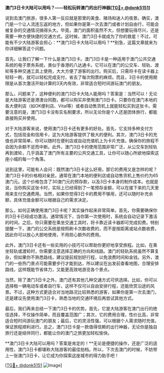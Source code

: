 **澳门3日卡大陆可以用吗？——轻松玩转澳门的出行神器[[TG💪+ @donk5151](https://t.me/s/donk5151)]**

说到去澳门旅游，很多人第一反应就是那里的美食、赌场和迷人的夜景。确实，澳门是一个让人流连忘返的地方，但如果你是第一次去澳门或者计划自由行，可能会被复杂的交通情况搞得头大。毕竟，澳门的面积虽然不大，但想要玩得尽兴，还是需要一种方便快捷的交通方式。这时候，澳门3日卡就成为了你的救星！不过，可能有不少大陆游客会担心：**澳门3日卡大陆可以用吗？**别急，这篇文章就来为你详细解答这个问题。

首先，让我们了解一下什么是澳门3日卡。澳门3日卡是一种适用于澳门公共交通系统的电子票务系统，类似于香港的八达通卡。它可以在澳门的公交车、轻轨、渡轮等多种交通工具上使用，大大方便了游客的出行。购买后，只需将卡在读卡器上轻轻一刷，就可以轻松完成支付，省去了每次购票的麻烦。而且，3日卡的使用期限是从首次激活开始计算的3天内有效，非常适合短时间游玩澳门的朋友。

那么，问题来了，这种便利的澳门3日卡大陆人能用吗？答案是：当然可以！无论是大陆游客还是港澳台同胞，都可以购买并使用澳门3日卡。只要你在澳门本地的各大便利店（如OK便利店、Vital等）或者自动售货机上就能轻松买到这张卡。需要注意的是，澳门3日卡没有实名制要求，所以无论你是个人还是团体旅行，都能直接购买并使用。

对于大陆游客来说，使用澳门3日卡还有更多的好处。首先，它支持多种支付方式，包括现金和信用卡，这为大陆游客提供了极大的便利。其次，澳门3日卡的充值也非常简单，你可以随时在便利店或自动充值机上为卡片充值，确保你的旅程不会因为余额不足而中断。此外，澳门3日卡的使用范围非常广泛，从公交车到轻轨再到渡轮，几乎涵盖了澳门所有主要的公共交通工具，让你可以随心所欲地探索这座小城的每一个角落。

说到这里，可能有人会问：既然澳门3日卡这么好用，那它的费用又是怎样的呢？澳门3日卡的价格相对亲民，通常在澳门本地的便利店或自动售货机上售价约为65澳门元。这个价格包含了30澳门元的预存款，以及3日卡本身的制作成本。也就是说，当你购买这张卡时，实际上已经得到了一笔预存金额，可以在接下来的几天里用来支付交通费用。当然，如果你觉得3日卡的费用不够用，还可以随时补充余额，具体充值金额可以根据自己的需求决定。

那么，如何正确使用澳门3日卡呢？其实操作起来非常简单。首先，你需要确保你的3日卡已经成功激活。通常情况下，当你第一次使用时，系统会自动记录下激活的时间。之后，你只需要在乘坐交通工具时，将卡靠近读卡器即可完成扣费。特别提醒一下，澳门的公交系统是按照刷卡次数收费的，而不是按距离或站点数收费，因此你可以放心大胆地使用，不用担心额外的费用。

此外，澳门3日卡还有一些实用的小技巧可以帮助你更好地享受旅程。比如，在乘坐轻轨或渡轮时，你需要注意选择正确的方向和线路。澳门的轻轨系统虽然不算复杂，但如果你不熟悉路线，建议提前规划好行程，以免浪费时间和金钱。另外，澳门的一些热门景点可能需要步行才能到达，所以建议在出发前查看地图，合理安排路线，这样既能节省体力，又能更高效地游览各个景点。

当然，除了澳门3日卡之外，澳门还有其他几种交通方式可供选择。比如，你可以选择租一辆电动车或者自行车，这样不仅可以自由安排行程，还能欣赏沿途的风景。不过，这种方式更适合对当地路况比较熟悉的游客，如果你是第一次去澳门，还是建议先使用澳门3日卡，熟悉当地的交通环境后再尝试其他方式。

最后，我们再来总结一下澳门3日卡的优势。首先，它是大陆游客在澳门出行的绝佳选择，不仅操作简单，而且覆盖范围广；其次，它的费用合理，性价比高，非常适合短时间游玩澳门的朋友；最后，它的灵活性强，可以根据个人需求随时充值，保证旅程顺利进行。总之，澳门3日卡是一款值得信赖的出行神器，无论你是独自旅行还是结伴同行，都能让你的澳门之旅更加轻松愉快。

**澳门3日卡大陆可以用吗？答案是肯定的！**无论是便捷的操作，还是广泛的适用性，澳门3日卡都堪称大陆游客的最佳拍档。所以，下次去澳门的时候，不妨带上一张澳门3日卡，让它成为你探索这座城市的得力助手吧！

[[TG💪+ @donk5151](https://t.me/s/donk5151) ![Image](https://i.postimg.cc/rwNCRYN7/Snipaste-2025-04-30-17-27-05.png)]